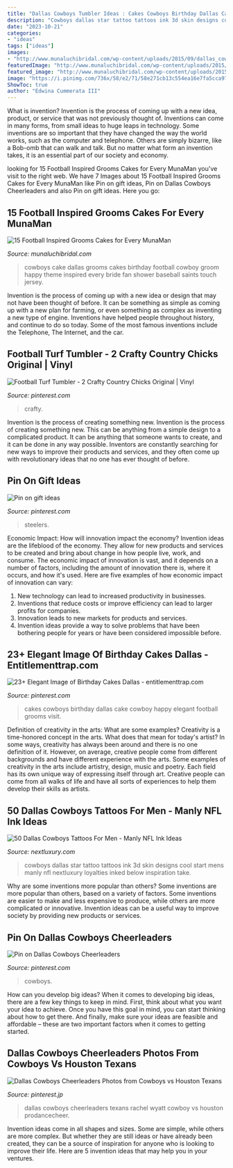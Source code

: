 ```yaml
---
title: "Dallas Cowboys Tumbler Ideas : Cakes Cowboys Birthday Dallas Cake Cowboy Happy Elegant Football Grooms Visit"
description: "Cowboys dallas star tattoo tattoos ink 3d skin designs cool start mens manly nfl nextluxury loyalties inked below inspiration take"
date: "2023-10-21"
categories:
- "ideas"
tags: ["ideas"]
images:
- "http://www.munaluchibridal.com/wp-content/uploads/2015/09/dallas_cowboys_grooms_cake.jpg"
featuredImage: "http://www.munaluchibridal.com/wp-content/uploads/2015/09/dallas_cowboys_grooms_cake.jpg"
featured_image: "http://www.munaluchibridal.com/wp-content/uploads/2015/09/dallas_cowboys_grooms_cake.jpg"
image: "https://i.pinimg.com/736x/58/e2/71/58e271cb13c554ea16e7fa5cca97143d.jpg"
ShowToc: true
author: "Edwina Cummerata III"
---
```



What is invention?
Invention is the process of coming up with a new idea, product, or service that was not previously thought of. Inventions can come in many forms, from small ideas to huge leaps in technology. Some inventions are so important that they have changed the way the world works, such as the computer and telephone. Others are simply bizarre, like a Bob-omb that can walk and talk. But no matter what form an invention takes, it is an essential part of our society and economy.

	

		
looking for 15 Football Inspired Grooms Cakes for Every MunaMan you've visit to the right web. We have 7 Images about 15 Football Inspired Grooms Cakes for Every MunaMan like Pin on gift ideas, Pin on Dallas Cowboys Cheerleaders and also Pin on gift ideas. Here you go:
		
    
## 15 Football Inspired Grooms Cakes For Every MunaMan

<img loading=lazy src="http://www.munaluchibridal.com/wp-content/uploads/2015/09/dallas_cowboys_grooms_cake.jpg" onerror="this.onerror=null;this.src='https://tse2.mm.bing.net/th?id=OIP.NSAP1OgtNRfMX5tcBYDxLQHaJ6&amp;pid=15.1';" alt="15 Football Inspired Grooms Cakes for Every MunaMan">

_Source: munaluchibridal.com_

>cowboys cake dallas grooms cakes birthday football cowboy groom happy theme inspired every bride fan shower baseball saints touch jersey. 

	

Invention is the process of coming up with a new idea or design that may not have been thought of before. It can be something as simple as coming up with a new plan for farming, or even something as complex as inventing a new type of engine. Inventions have helped people throughout history, and continue to do so today. Some of the most famous inventions include the Telephone, The Internet, and the car.

    
## Football Turf Tumbler - 2 Crafty Country Chicks Original | Vinyl

<img loading=lazy src="https://i.pinimg.com/736x/58/e2/71/58e271cb13c554ea16e7fa5cca97143d.jpg" onerror="this.onerror=null;this.src='https://tse3.mm.bing.net/th?id=OIP.oUdprXv14_ELwYlK78OqhQHaJ3&amp;pid=15.1';" alt="Football Turf Tumbler - 2 Crafty Country Chicks Original | Vinyl">

_Source: pinterest.com_

>crafty. 

	

Invention is the process of creating something new.
Invention is the process of creating something new. This can be anything from a simple design to a complicated product. It can be anything that someone wants to create, and it can be done in any way possible. Inventors are constantly searching for new ways to improve their products and services, and they often come up with revolutionary ideas that no one has ever thought of before.

    
## Pin On Gift Ideas

<img loading=lazy src="https://i.pinimg.com/736x/ca/65/c7/ca65c74f1d41d888e2009c26803666a5.jpg" onerror="this.onerror=null;this.src='https://tse3.mm.bing.net/th?id=OIP.GSX0QDIhwRixcCuyCM7_2gHaLY&amp;pid=15.1';" alt="Pin on gift ideas">

_Source: pinterest.com_

>steelers. 

	

Economic Impact: How will innovation impact the economy?
Invention ideas are the lifeblood of the economy. They allow for new products and services to be created and bring about change in how people live, work, and consume. The economic impact of innovation is vast, and it depends on a number of factors, including the amount of innovation there is, where it occurs, and how it's used. Here are five examples of how economic impact of innovation can vary: 
1. New technology can lead to increased productivity in businesses. 
2. Inventions that reduce costs or improve efficiency can lead to larger profits for companies. 
3. Innovation leads to new markets for products and services. 
4. Invention ideas provide a way to solve problems that have been bothering people for years or have been considered impossible before. 

    
## 23+ Elegant Image Of Birthday Cakes Dallas - Entitlementtrap.com

<img loading=lazy src="https://i.pinimg.com/736x/f8/d5/a5/f8d5a5cd4aa67f7f9fb56b82a3583cec.jpg" onerror="this.onerror=null;this.src='https://tse3.mm.bing.net/th?id=OIP.FaX3bLsFRdiVLOyvjtOVxQHaJ3&amp;pid=15.1';" alt="23+ Elegant Image of Birthday Cakes Dallas - entitlementtrap.com">

_Source: pinterest.com_

>cakes cowboys birthday dallas cake cowboy happy elegant football grooms visit. 

	

Definition of creativity in the arts: What are some examples?
Creativity is a time-honored concept in the arts. What does that mean for today's artist? In some ways, creativity has always been around and there is no one definition of it. However, on average, creative people come from different backgrounds and have different experience with the arts. 
Some examples of creativity in the arts include artistry, design, music and poetry. Each field has its own unique way of expressing itself through art. Creative people can come from all walks of life and have all sorts of experiences to help them develop their skills as artists.

    
## 50 Dallas Cowboys Tattoos For Men - Manly NFL Ink Ideas

<img loading=lazy src="http://nextluxury.com/wp-content/uploads/blue-and-white-ink-dallas-cowboys-torn-skin-mens-start-tattoo-on-leg.jpg" onerror="this.onerror=null;this.src='https://tse2.mm.bing.net/th?id=OIP.HLbkGvz8rE_ocEv6SCwOiwHaGq&amp;pid=15.1';" alt="50 Dallas Cowboys Tattoos For Men - Manly NFL Ink Ideas">

_Source: nextluxury.com_

>cowboys dallas star tattoo tattoos ink 3d skin designs cool start mens manly nfl nextluxury loyalties inked below inspiration take. 

	

Why are some inventions more popular than others?
Some inventions are more popular than others, based on a variety of factors. Some inventions are easier to make and less expensive to produce, while others are more complicated or innovative. Invention ideas can be a useful way to improve society by providing new products or services.

    
## Pin On Dallas Cowboys Cheerleaders

<img loading=lazy src="https://i.pinimg.com/736x/36/f5/26/36f526105bcd1e4b90f06d10ec72ff9b.jpg" onerror="this.onerror=null;this.src='https://tse1.mm.bing.net/th?id=OIP.C9cn8aAmkqgszyp3_lRw0wHaKz&amp;pid=15.1';" alt="Pin on Dallas Cowboys Cheerleaders">

_Source: pinterest.com_

>cowboys. 

	

How can you develop big ideas?
When it comes to developing big ideas, there are a few key things to keep in mind. First, think about what you want your idea to achieve. Once you have this goal in mind, you can start thinking about how to get there. And finally, make sure your ideas are feasible and affordable – these are two important factors when it comes to getting started.

    
## Dallas Cowboys Cheerleaders Photos From Cowboys Vs Houston Texans

<img loading=lazy src="https://i.pinimg.com/736x/ff/42/95/ff4295017ddf0b21903e648cf3509d00.jpg" onerror="this.onerror=null;this.src='https://tse3.mm.bing.net/th?id=OIP.2LS_tY6uCafkhd3wvM9sAAHaLt&amp;pid=15.1';" alt="Dallas Cowboys Cheerleaders Photos from Cowboys vs Houston Texans">

_Source: pinterest.jp_

>dallas cowboys cheerleaders texans rachel wyatt cowboy vs houston prodancecheer. 

	

Invention ideas come in all shapes and sizes. Some are simple, while others are more complex. But whether they are still ideas or have already been created, they can be a source of inspiration for anyone who is looking to improve their life. Here are 5 invention ideas that may help you in your ventures.

